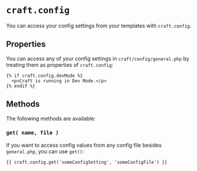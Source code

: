 # `craft.config`

You can access your config settings from your templates with `craft.config`.

## Properties

You can access any of your config settings in `craft/config/general.php` by treating them as properties of `craft.config`:

```twig
{% if craft.config.devMode %}
  <p>Craft is running in Dev Mode.</p>
{% endif %}
```

## Methods

The following methods are available:

### `get( name, file )`

If you want to access config values from any config file besides `general.php`, you can use `get()`:

```twig
{{ craft.config.get('someConfigSetting', 'someConfigFile') }}
```
